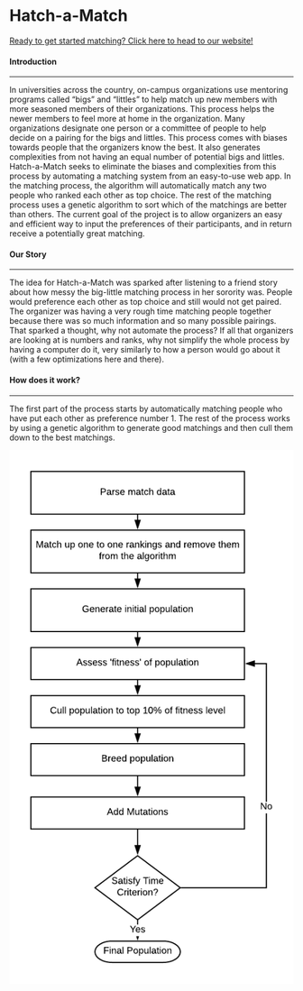 # Hatch-a-Match
[Ready to get started matching? Click here to head to our website!](https://haley.github.io/hatchamatch/ "Hatch-a-Match")



#### Introduction

___________

In universities across the country, on-campus organizations use mentoring programs called “bigs” and “littles” to help match up new members with more seasoned members of their organizations. This process helps the newer members to feel more at home in the organization. Many organizations designate one person or a committee of people to help decide on a pairing for the bigs and littles. This process comes with biases towards people that the organizers know the best. It also generates complexities from not having an equal number of potential bigs and littles. Hatch-a-Match seeks to eliminate the biases and complexities from this process by automating a matching system from an easy-to-use web app. In the matching process, the algorithm will automatically match any two people who ranked each other as top choice. The rest of the matching process uses a genetic algorithm to sort which of the matchings are better than others. The current goal of the project is to allow organizers an easy and efficient way to input the preferences of their participants, and in return receive a potentially great matching.



#### Our Story

_____

The idea for Hatch-a-Match was sparked after listening to a friend story about how messy the big-little matching process in her sorority was. People would preference each other as top choice and still would not get paired. The organizer was having a very rough time matching people together because there was so much information and so many possible pairings. That sparked a thought, why not automate the process? If all that organizers are looking at is numbers and ranks, why not simplify the whole process by having a computer do it, very similarly to how a person would go about it (with a few optimizations here and there).



#### How does it work?

____

The first part of the process starts by automatically matching people who have put each other as preference number 1. The rest of the process works by using a genetic algorithm to generate good matchings and then cull them down to the best matchings.

![Genetic algorithm diagram](./resources/geneticdiagram.png)

